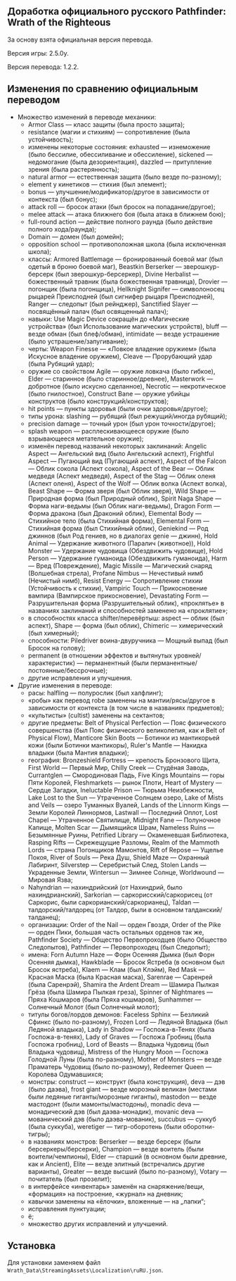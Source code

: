 Доработка официального русского Pathfinder: Wrath of the Righteous
------------------------------------------------------------------

За основу взята официальная версия перевода.

Версия игры: 2.5.0y.

Версия перевода: 1.2.2.

Изменения по сравнению официальным переводом
--------------------------------------------
* Множество изменений в переводе механики:
  * Armor Class — класс защиты (была просто защита);
  * resistance (магии и стихиям) — сопротивление (была устойчивость);
  * изменены некоторые состояния: exhausted — изнеможение (было бессилие, обессиливание и обессиление), sickened — недомогание (была дезориентация), dazzled — притупление зрения (была растерянность);
  * natural armor — естественная защита (было везде по-разному);
  * element у кинетиков — стихия (был элемент);
  * bonus — улучшение/модификатор/другое в зависимости от контекста (был бонус);
  * attack roll — бросок атаки (был бросок на попадание/другое);
  * melee attack — атака ближнего боя (была атака в ближнем бою);
  * full-round action — действие полного раунда (было действие полного хода/раунда);
  * Domain — домен (был домейн);
  * opposition school — противоположная школа (была исключенная школа);
  * классы: Armored Battlemage — бронированный боевой маг (был одетый в броню боевой маг), Beastkin Berserker — зверошкур-берсерк (был зверошкур-берсеркер), Divine Herbalist — божественный травник (была божественная травница), Drovier — погонщик (была погонщица), Hellknight Signifer — символоносец рыцарей Преисподней (был сигнифер рыцаря Преисподней), Ranger — следопыт (был рейнджер), Sanctified Slayer — посвящённый палач (был освященный палач);
  * навыки: Use Magic Device сокращён до «Магические устройства» (был Использование магических устройств), bluff — везде обман (был блеф/обман), intimidate — везде устрашение (было устрашение/запугивание);
  * черты: Weapon Finesse — «Ловкое владение оружием» (была Искусное владение оружием), Cleave — Прорубающий удар (была Рубящий удар);
  * оружие со свойством Agile — оружие ловкача (было гибкое), Elder — старинное (было старинное/древнее), Masterwork — добротное (было искусно сделанное), Necrotic — некротическое (было гнилостное), Construct Bane — оружие убийцы конструктов (было конструкций/конструктов);
  * hit points — пункты здоровья (были очки здоровья/другое);
  * типы урона: slashing — рубящий (был режущий/иногда рубящий);
  * precision damage — точный урон (был урон точности/другое);
  * splash weapon — расплескивающееся оружие (было взрывающееся метательное оружие);
  * изменён перевод названий некоторых заклинаний: Angelic Aspect — Ангельский вид (было Ангельский аспект), Frightful Aspect — Пугающий вид (Пугающий аспект), Aspect of the Falcon — Облик сокола (Аспект сокола), Aspect of the Bear — Облик медведя (Аспект медведя), Aspect of the Stag — Облик оленя (Аспект оленя), Aspect of the Wolf — Облик волка (Аспект волка), Beast Shape — Форма зверя (был Облик зверя), Wild Shape — Природная форма (был Природный облик), Spirit Naga Shape — Форма наги-ведьмы (был Облик наги-ведьмы), Dragon Form — Форма дракона (был Драконий облик), Elemental Body — Стихийное тело (была Стихийная форма), Elemental Form — Стихийная форма (был Стихийный облик), Geniekind — Род джиннов (был Род гениев, но в диалогах genie — джинн), Hold Animal — Удержание животного (Паралич (животное)), Hold Monster — Удержание чудовища (Обездвижить чудовище), Hold Person — Удержание гуманоида (Обездвижить гуманоида), Harm — Вред (Повреждение), Magic Missile — Магический снаряд (Волшебная стрела), Profane Nimbus — Нечестивый нимб (Нечистый нимб), Resist Energy — Сопротивление стихии (Устойчивость к стихии), Vampiric Touch — Прикосновение вампира (Вампирское прикосновение), Devastating Form — Разрушительная форма (Разрушительный облик), «проклятье» в названиях заклинаний и способностей заменено на «проклятие»;
  * в способностях класса shifter/перевёртыш: aspect — облик (был аспект), Shape — форма (был облик), Chimeric — химерический (был химерный);
  * способности: Piledriver воина-двуручника — Мощный выпад (был Бросок на голову);
  * permanent (в отношении эффектов и вытянутых уровней/характеристик) — перманентный (были перманентные/постоянные/бессрочные);
  * другие исправления и улучшения.
* Другие изменения в переводе:
  * расы: halfling — полурослик (был халфлинг);
  * «робы» как перевод robe заменены на мантии/рясы/другое в зависимости от контекста (в том числе в названиях предметов);
  * «культисты» (cultist) заменены на сектантов;
  * другие предметы: Belt of Physical Perfection — Пояс физического совершенства (был Пояс физического великолепия, как и Belt of Physical Flow), Manticore Skin Boots — Ботинки из мантикорьей кожи (были Ботинки мантикоры), Ruler's Mantle — Накидка владыки (была Мантия владыки);
  * география: Bronzeshield Fortress — крепость Бронзового Щита, First World — Первый Мир, Chilly Creek — Студёная Заводь, Currantglen — Смородиновая Падь, Five Kings Mountains — горы Пяти Королей, Fleshmarkets — рынок Плоти, Heart of Mystery — Сердце Загадки, Ineluctable Prison — Тюрьма Неизбежности, Lake Lost to the Sun — Утраченное Солнцем озеро, Lake of Mists and Veils — озеро Туманных Вуалей, Lands of the Linnorm Kings — Земли Королей Линнормов, Lastwall — Последний Оплот, Lost Chapel — Утраченное Святилище, Midnight Fane — Полуночное Капище, Molten Scar — Дымящийся Шрам, Nameless Ruins — Безымянные Руины, Petrified Library — Окаменевшая Библиотека, Rasping Rifts — Скрежещущие Разломы, Realm of the Mammoth Lords — страна Погонщиков Мамонтов, Rift of Repose — Ущелье Покоя, River of Souls — Река Душ, Shield Maze — Охранный Лабиринт, Silverstep — Серебристый След, Stolen Lands — Украденные Земли, Wintersun — Зимнее Солнце, Worldwound — Мировая Язва;
  * Nahyndrian — нахиндрийский (от Нахиндрий, было нахиндрианский), Sarkorian — саркорисский/саркорисец (от Саркорис, были саркорианский/саркорианец), Taldan — талдорский/талдорец (от Талдор, были в основном талданский/талданец);
  * организации: Order of the Nail — орден Гвоздя, Order of the Pike — орден Пики, большая часть остальных орденов так же, Pathfinder Society — Общество Первопроходцев (было Общество Следопытов), Pathfinder — Первопроходец (был Следопыт);
  * имена: Forn Autumn Haze — Форн Осенняя Дымка (был Форн Осенняя дымка), Hawkblade — Бросок Ястреба (в основном был Бросок ястреба), Klaem — Клам (был Клэйм), Red Mask — Красная Маска (была Красная маска), Sarenrae — Саренрей (была Саренрэй), Shamira the Ardent Dream — Шамира Пылкая Грёза (была Шамира Пылкая греза), Spinner of Nightmares — Пряха Кошмаров (была Пряха кошмаров), Sunhammer — Солнечный Молот (был Солнечный молот);
  * титулы богов/лордов демонов: Faceless Sphinx — Безликий Сфинкс (было по-разному), Frozen Lord — Ледяной Владыка (был Ледяной владыка), Lady in Shadow — Госпожа-в-Тенях (была Госпожа-в-тенях), Lady of Graves — Госпожа Гробниц (была Госпожа гробниц), Lord of Beasts — Владыка Чудовищ (был Владыка чудовищ), Mistress of the Hungry Moon — Госпожа Голодной Луны (была по-разному), Mother of Monsters — везде Праматерь Чудовищ (было по-разному), Redeemer Queen — Королева Одумавшихся;
  * монстры: construct — конструкт (была конструкция), deva — дэв (было даэва), frost giant — везде морозный великан (местами были ледяные гиганты/морозные гиганты), mastodon — везде мастодонт (были мамонты/мастодоны), monadic deva — монадический дэв (был даэва-монадик), movanic deva — мованический дэв (было даэва-мованик), succubus — суккуб (была суккуба), weretiger — тигр-оборотень (были оборотни-тигры);
  * в названиях монстров: Berserker — везде берсерк (были берсеркеры/берсерки), Champion — везде воитель (были воители/чемпионы), Elder — старший (в основном были древние, как и Ancient), Elite — везде элитный (встречались другие варианты), Greater — везде высший (было по-разному), Votary — почитатель (был прозелит);
  * в интерфейсе «инвентарь» заменён на снаряжение/вещи, «формация» на построение, «журнал» на дневник;
  * кавычки заменены на «ёлочки», вложенные — на „лапки“;
  * исправления пунктуации;
  * ё;
  * множество других исправлений и улучшений.

Установка
---------
Для установки заменяем файл `Wrath_Data\StreamingAssets\Localization\ruRU.json`.

